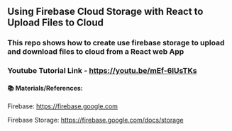 ## Using Firebase Cloud Storage with React to Upload Files to Cloud

### This repo shows how to create use firebase storage to upload and download files to cloud from a React web App

### Youtube Tutorial Link - https://youtu.be/mEf-6IUsTKs

#### 📚 Materials/References:

Firebase: https://firebase.google.com

Firebase Storage: https://firebase.google.com/docs/storage
